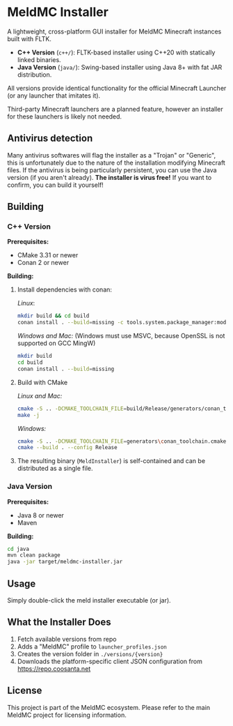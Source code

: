 # MeldMC Installer

A lightweight, cross-platform GUI installer for MeldMC Minecraft instances built with FLTK.

- **C++ Version** (`c++/`): FLTK-based installer using C++20 with statically linked binaries.
- **Java Version** (`java/`): Swing-based installer using Java 8+ with fat JAR distribution.

All versions provide identical functionality for the official Minecraft Launcher (or any launcher that imitates it).

Third-party Minecraft launchers are a planned feature, however an installer for these launchers is likely not needed.

## Antivirus detection

Many antivirus softwares will flag the installer as a "Trojan" or "Generic", this is unfortunately due to the nature of the installation modifying Minecraft files. If the antivirus is being particularly persistent, you can use the Java version (if you aren't already). **The installer is virus free!** If you want to confirm, you can build it yourself!

## Building

### C++ Version

**Prerequisites:**
- CMake 3.31 or newer
- Conan 2 or newer

**Building:**

1. Install dependencies with conan:

    *Linux*:
    ```bash
    mkdir build && cd build
    conan install . --build=missing -c tools.system.package_manager:mode=install -c tools.system.package_manager:sudo=True
    ```

    *Windows and Mac:* (Windows must use MSVC, because OpenSSL is not supported on GCC MingW)
    ```bash
    mkdir build
    cd build
    conan install . --build=missing
    ```

2. Build with CMake

    *Linux and Mac:*
    ```bash
    cmake -S .. -DCMAKE_TOOLCHAIN_FILE=build/Release/generators/conan_toolchain.cmake -DCMAKE_BUILD_TYPE=Release
    make -j
    ```
    *Windows:*
    ```bash
    cmake -S .. -DCMAKE_TOOLCHAIN_FILE=generators\conan_toolchain.cmake -DCMAKE_BUILD_TYPE=Release
    cmake --build . --config Release
    ```

3. The resulting binary (`MeldInstaller`) is self-contained and can be distributed as a single file.

### Java Version

**Prerequisites:**
- Java 8 or newer
- Maven

**Building:**
```bash
cd java
mvn clean package
java -jar target/meldmc-installer.jar
```

## Usage

Simply double-click the meld installer executable (or jar).

## What the Installer Does

1. Fetch available versions from repo
2. Adds a "MeldMC" profile to `launcher_profiles.json`
3. Creates the version folder in `./versions/{version}`
4. Downloads the platform-specific client JSON configuration from https://repo.coosanta.net

## License

This project is part of the MeldMC ecosystem. Please refer to the main MeldMC project for licensing information.
